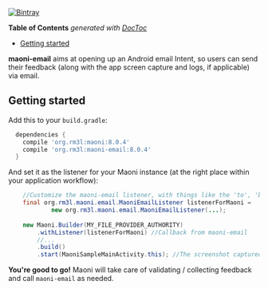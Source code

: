 [![Bintray](https://img.shields.io/bintray/v/rm3l/maven/org.rm3l:maoni-email.svg)](https://bintray.com/rm3l/maven/org.rm3l%3Amaoni-email)

<!-- START doctoc generated TOC please keep comment here to allow auto update -->
<!-- DON'T EDIT THIS SECTION, INSTEAD RE-RUN doctoc TO UPDATE -->
**Table of Contents**  *generated with [DocToc](https://github.com/thlorenz/doctoc)*

- [Getting started](#getting-started)

<!-- END doctoc generated TOC please keep comment here to allow auto update -->

**maoni-email** aims at opening up an Android email Intent, so users can send their feedback (along with the app screen capture and logs, if applicable) via email.

## Getting started

Add this to your `build.gradle`:

```gradle
  dependencies {
    compile 'org.rm3l:maoni:8.0.4'
    compile 'org.rm3l:maoni-email:8.0.4'
  }
```

And set it as the listener for your Maoni instance (at the right place within your application workflow):
```java
    //Customize the maoni-email listener, with things like the 'to', 'bcc', 'cc', 'subject', ... fields of the email
    final org.rm3l.maoni.email.MaoniEmailListener listenerForMaoni = 
            new org.rm3l.maoni.email.MaoniEmailListener(...);
    
    new Maoni.Builder(MY_FILE_PROVIDER_AUTHORITY)
        .withListener(listenerForMaoni) //Callback from maoni-email
        //...
        .build()
        .start(MaoniSampleMainActivity.this); //The screenshot captured is relative to this calling context 
```

**You're good to go!** Maoni will take care of validating / collecting feedback
and call `maoni-email` as needed. 

